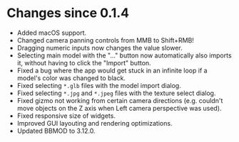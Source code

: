 # Changes since 0.1.4
* Added macOS support.
* Changed camera panning controls from MMB to Shift+RMB!
* Dragging numeric inputs now changes the value slower.
* Selecting main model with the "..." button now automatically also imports it, without having to click the "Import" button.
* Fixed a bug where the app would get stuck in an infinite loop if a model's color was changed to black.
* Fixed selecting `*.glb` files with the model import dialog.
* Fixed selecting `*.jpg` and `*.jpeg` files with the texture select dialog.
* Fixed gizmo not working from certain camera directions (e.g. couldn't move objects on the Z axis when Left camera perspective was used).
* Fixed responsive size of widgets.
* Improved GUI layouting and rendering optimizations.
* Updated BBMOD to 3.12.0.
